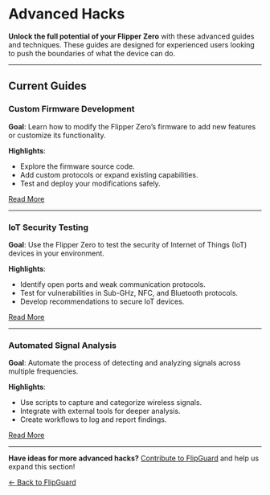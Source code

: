 # Advanced Hacks

**Unlock the full potential of your Flipper Zero** with these advanced guides and techniques. These guides are designed for experienced users looking to push the boundaries of what the device can do.

---

## Current Guides

### **Custom Firmware Development**
**Goal**: Learn how to modify the Flipper Zero’s firmware to add new features or customize its functionality.

**Highlights**:
- Explore the firmware source code.
- Add custom protocols or expand existing capabilities.
- Test and deploy your modifications safely.

[Read More](./custom-firmware-development.md)

---

### **IoT Security Testing**
**Goal**: Use the Flipper Zero to test the security of Internet of Things (IoT) devices in your environment.

**Highlights**:
- Identify open ports and weak communication protocols.
- Test for vulnerabilities in Sub-GHz, NFC, and Bluetooth protocols.
- Develop recommendations to secure IoT devices.

[Read More](./iot-security-testing.md)

---

### **Automated Signal Analysis**
**Goal**: Automate the process of detecting and analyzing signals across multiple frequencies.

**Highlights**:
- Use scripts to capture and categorize wireless signals.
- Integrate with external tools for deeper analysis.
- Create workflows to log and report findings.

[Read More](./automated-signal-analysis.md)

---

**Have ideas for more advanced hacks?** [Contribute to FlipGuard](./community-contributions.md) and help us expand this section!

[← Back to FlipGuard](./README.md)
